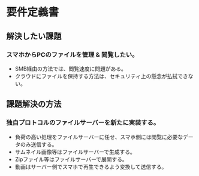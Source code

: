 # 要件定義書

## 解決したい課題

### スマホからPCのファイルを管理 & 閲覧したい。

+ SMB経由の方法では、閲覧速度に問題がある。
+ クラウドにファイルを保持する方法は、セキュリティ上の懸念が払拭できない。

## 課題解決の方法

### 独自プロトコルのファイルサーバーを新たに実装する。

+ 負荷の高い処理をファイルサーバーに任せ、スマホ側には閲覧に必要なデータのみ送信する。
+ サムネイル画像等はファイルサーバーで生成する。
+ Zipファイル等はファイルサーバーで展開する。
+ 動画はサーバー側でスマホで再生できるよう変換して送信する。
